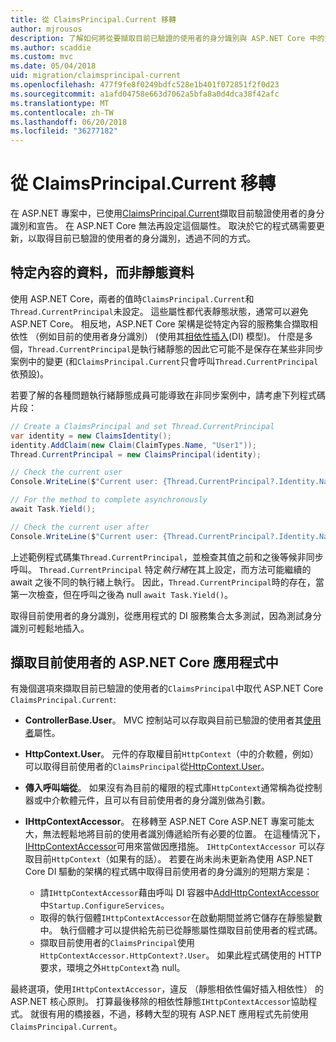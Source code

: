 ```yaml
---
title: 從 ClaimsPrincipal.Current 移轉
author: mjrousos
description: 了解如何將從要擷取目前已驗證的使用者的身分識別與 ASP.NET Core 中的宣告的 ClaimsPrincipal.Current 轉移。
ms.author: scaddie
ms.custom: mvc
ms.date: 05/04/2018
uid: migration/claimsprincipal-current
ms.openlocfilehash: 477f9fe8f0249bdfc528e1b401f072851f2f0d23
ms.sourcegitcommit: a1afd04758e663d7062a5bfa8a0d4dca38f42afc
ms.translationtype: MT
ms.contentlocale: zh-TW
ms.lasthandoff: 06/20/2018
ms.locfileid: "36277182"
---
```

# <a name="migrate-from-claimsprincipalcurrent"></a>從 ClaimsPrincipal.Current 移轉

在 ASP.NET 專案中，已使用[ClaimsPrincipal.Current](/dotnet/api/system.security.claims.claimsprincipal.current)擷取目前驗證使用者的身分識別和宣告。 在 ASP.NET Core 無法再設定這個屬性。 取決於它的程式碼需要更新，以取得目前已驗證的使用者的身分識別，透過不同的方式。

## <a name="context-specific-data-instead-of-static-data"></a>特定內容的資料，而非靜態資料

使用 ASP.NET Core，兩者的值時`ClaimsPrincipal.Current`和`Thread.CurrentPrincipal`未設定。 這些屬性都代表靜態狀態，通常可以避免 ASP.NET Core。 相反地，ASP.NET Core 架構是從特定內容的服務集合擷取相依性 （例如目前的使用者身分識別） (使用其[相依性插入](xref:fundamentals/dependency-injection)(DI) 模型)。 什麼是多個，`Thread.CurrentPrincipal`是執行緒靜態的因此它可能不是保存在某些非同步案例中的變更 (和`ClaimsPrincipal.Current`只會呼叫`Thread.CurrentPrincipal`依預設)。

若要了解的各種問題執行緒靜態成員可能導致在非同步案例中，請考慮下列程式碼片段：

```csharp
// Create a ClaimsPrincipal and set Thread.CurrentPrincipal
var identity = new ClaimsIdentity();
identity.AddClaim(new Claim(ClaimTypes.Name, "User1"));
Thread.CurrentPrincipal = new ClaimsPrincipal(identity);

// Check the current user
Console.WriteLine($"Current user: {Thread.CurrentPrincipal?.Identity.Name}");

// For the method to complete asynchronously
await Task.Yield();

// Check the current user after
Console.WriteLine($"Current user: {Thread.CurrentPrincipal?.Identity.Name}");
```

上述範例程式碼集`Thread.CurrentPrincipal`，並檢查其值之前和之後等候非同步呼叫。 `Thread.CurrentPrincipal` 特定*執行緒*在其上設定，而方法可能繼續的 await 之後不同的執行緒上執行。 因此，`Thread.CurrentPrincipal`時的存在，當第一次檢查，但在呼叫之後為 null `await Task.Yield()`。

取得目前使用者的身分識別，從應用程式的 DI 服務集合太多測試，因為測試身分識別可輕鬆地插入。

## <a name="retrieve-the-current-user-in-an-aspnet-core-app"></a>擷取目前使用者的 ASP.NET Core 應用程式中

有幾個選項來擷取目前已驗證的使用者的`ClaimsPrincipal`中取代 ASP.NET Core `ClaimsPrincipal.Current`:

* **ControllerBase.User**。 MVC 控制站可以存取與目前已驗證的使用者其[使用者](/dotnet/api/microsoft.aspnetcore.mvc.controllerbase.user)屬性。
* **HttpContext.User**。 元件的存取權目前`HttpContext`（中的介軟體，例如） 可以取得目前使用者的`ClaimsPrincipal`從[HttpContext.User](/dotnet/api/microsoft.aspnetcore.http.httpcontext.user)。
* **傳入呼叫端從**。 如果沒有為目前的權限的程式庫`HttpContext`通常稱為從控制器或中介軟體元件，且可以有目前使用者的身分識別做為引數。
* **IHttpContextAccessor**。 在移轉至 ASP.NET Core ASP.NET 專案可能太大，無法輕鬆地將目前的使用者識別傳遞給所有必要的位置。 在這種情況下， [IHttpContextAccessor](/dotnet/api/microsoft.aspnetcore.http.ihttpcontextaccessor)可用來當做因應措施。 `IHttpContextAccessor` 可以存取目前`HttpContext`（如果有的話）。 若要在尚未尚未更新為使用 ASP.NET Core DI 驅動的架構的程式碼中取得目前使用者的身分識別的短期方案是：

  * 請`IHttpContextAccessor`藉由呼叫 DI 容器中[AddHttpContextAccessor](https://github.com/aspnet/Hosting/issues/793)中`Startup.ConfigureServices`。
  * 取得的執行個體`IHttpContextAccessor`在啟動期間並將它儲存在靜態變數中。 執行個體才可以提供給先前已從靜態屬性擷取目前使用者的程式碼。
  * 擷取目前使用者的`ClaimsPrincipal`使用`HttpContextAccessor.HttpContext?.User`。 如果此程式碼使用的 HTTP 要求，環境之外`HttpContext`為 null。

最終選項，使用`IHttpContextAccessor`，違反 （靜態相依性偏好插入相依性） 的 ASP.NET 核心原則。 打算最後移除的相依性靜態`IHttpContextAccessor`協助程式。 就很有用的橋接器，不過，移轉大型的現有 ASP.NET 應用程式先前使用`ClaimsPrincipal.Current`。
